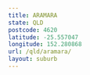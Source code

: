 ```yaml
---
title: ARAMARA
state: QLD
postcode: 4620
latitude: -25.557047
longitude: 152.280868
url: /qld/aramara/
layout: suburb
---
```


